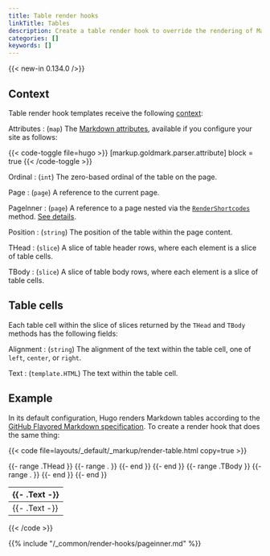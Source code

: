 ```yaml
---
title: Table render hooks
linkTitle: Tables
description: Create a table render hook to override the rendering of Markdown tables to HTML.
categories: []
keywords: []
---
```


{{< new-in 0.134.0 />}}

## Context

Table render hook templates receive the following [context](g):

Attributes
: (`map`) The [Markdown attributes], available if you configure your site as follows:

  {{< code-toggle file=hugo >}}
  [markup.goldmark.parser.attribute]
  block = true
  {{< /code-toggle >}}

Ordinal
: (`int`) The zero-based ordinal of the table on the page.

Page
: (`page`) A reference to the current page.

PageInner
: (`page`) A reference to a page nested via the [`RenderShortcodes`] method. [See details](#pageinner-details).

Position
: (`string`) The position of the table within the page content.

THead
: (`slice`) A slice of table header rows, where each element is a slice of table cells.

TBody
: (`slice`) A slice of table body rows, where each element is a slice of table cells.

[Markdown attributes]: /content-management/markdown-attributes/
[`RenderShortcodes`]: /methods/page/rendershortcodes

## Table cells

Each table cell within the slice of slices returned by the `THead` and `TBody` methods has the following fields:

Alignment
: (`string`) The alignment of the text within the table cell, one of `left`, `center`, or `right`.

Text
: (`template.HTML`) The text within the table cell.

## Example

In its default configuration, Hugo renders Markdown tables according to the [GitHub Flavored Markdown specification]. To create a render hook that does the same thing:

[GitHub Flavored Markdown specification]: https://github.github.com/gfm/#tables-extension-

{{< code file=layouts/_default/_markup/render-table.html copy=true >}}
<table
  {{- range $k, $v := .Attributes }}
    {{- if $v }}
      {{- printf " %s=%q" $k $v | safeHTMLAttr }}
    {{- end }}
  {{- end }}>
  <thead>
    {{- range .THead }}
      <tr>
        {{- range . }}
          <th
            {{- with .Alignment }}
              {{- printf " style=%q" (printf "text-align: %s" .) | safeHTMLAttr }}
            {{- end -}}
          >
            {{- .Text -}}
          </th>
        {{- end }}
      </tr>
    {{- end }}
  </thead>
  <tbody>
    {{- range .TBody }}
      <tr>
        {{- range . }}
          <td
            {{- with .Alignment }}
              {{- printf " style=%q" (printf "text-align: %s" .) | safeHTMLAttr }}
            {{- end -}}
          >
            {{- .Text -}}
          </td>
        {{- end }}
      </tr>
    {{- end }}
  </tbody>
</table>
{{< /code >}}

{{% include "/_common/render-hooks/pageinner.md" %}}
